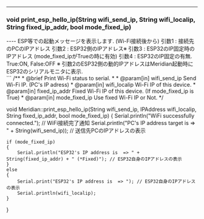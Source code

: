 ----  
<h3>void print_esp_hello_ip(String wifi_send_ip, String wifi_localip, String fixed_ip_addr, bool mode_fixed_ip)</h3>
----  
ESP等での起動メッセージを表示します. (Wi-Fi接続後から)  
引数1 : 接続先のPCのIPアドレス  
引数2 : ESP32側のIPアドレス※  
引数3 : ESP32のIP固定時のIPアドレス (mode_fixed_ipがTrueの時に有効)
引数4 : ESP32のIP固定の有無.  True:ON, False:OFF  
※ 引数2のESP32側の動的IPアドレスはMeridian起動時にESP32のシリアルモニタに表示.   
  
<br>  
```  
/**
 * @brief Print Wi-Fi status to serial.
 *
 * @param[in] wifi_send_ip Send Wi-Fi IP. (PC's IP adress)
 * @param[in] wifi_localip Wi-Fi IP of this device.
 * @param[in] fixed_ip_addr Fixed Wi-Fi IP of this device. (If mode_fixed_ip is True)
 * @param[in] mode_fixed_ip Use fixed Wi-Fi IP or Not.
 */
  
void Meridian::print_esp_hello_ip(String wifi_send_ip, IPAddress wifi_localip, String fixed_ip_addr, bool mode_fixed_ip)
{
    Serial.println("WiFi successfully connected.");                          // WiFi接続完了通知
    Serial.println("PC's IP address target is  => " + String(wifi_send_ip)); // 送信先PCのIPアドレスの表示

    if (mode_fixed_ip)
    {
        Serial.println("ESP32's IP address is  => " + String(fixed_ip_addr) + " (*Fixed)"); // ESP32自身のIPアドレスの表示
    }
    else
    {
        Serial.print("ESP32's IP address is  => "); // ESP32自身のIPアドレスの表示
        Serial.println(wifi_localip);
    }
}
```